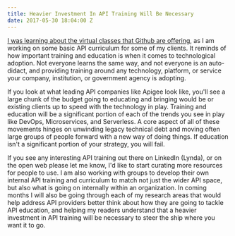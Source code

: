 ```yaml
---
title: Heavier Investment In API Training Will Be Necessary
date: 2017-05-30 18:04:00 Z
---
```


[I was learning about the virtual classes that Github are offering](https://github.com/blog/2369-join-virtual-classes-with-the-github-training-team), as I am working on some basic API curriculum for some of my clients. It reminds of how important training and education is when it comes to technological adoption. Not everyone learns the same way, and not everyone is an auto-didact, and providing training around any technology, platform, or service your company, institution, or government agency is adopting.

If you look at what leading API companies like Apigee look like, you'll see a large chunk of the budget going to educating and bringing would be or existing clients up to speed with the technology in play. Training and education will be a significant portion of each of the trends you see in play like DevOps, Microservices, and Serverless. A core aspect of all of these movements hinges on unwinding legacy technical debt and moving often large groups of people forward with a new way of doing things. If education isn't a significant portion of your strategy, you will fail.

If you see any interesting API training out there on LinkedIn (Lynda), or on the open web please let me know, I'd like to start curating more resources for people to use. I am also working with groups to develop their own internal API training and curriculum to match not just the wider API space, but also what is going on internally within an organization. In coming months I will also be going through each of my research areas that would help address API providers better think about how they are going to tackle API education, and helping my readers understand that a heavier investment in API training will be necessary to steer the ship where you want it to go.
